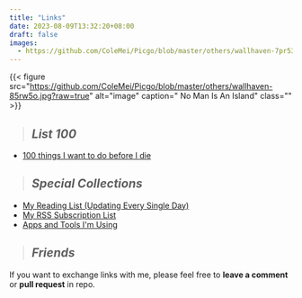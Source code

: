 ```yaml
---
title: "Links"
date: 2023-08-09T13:32:20+08:00
draft: false
images:
  - https://github.com/ColeMei/Picgo/blob/master/others/wallhaven-7pr53v_3840x2160.png?raw=true
---
```


{{< figure src="https://github.com/ColeMei/Picgo/blob/master/others/wallhaven-85rw5o.jpg?raw=true" alt="image" caption=" No Man Is An Island" class="" >}}

> ## *List 100*

* [100 things I want to do before I die](https://www.craft.me/s/EM67IvAEGspzqV)

> ## *Special Collections*

* [My Reading List (Updating Every Single Day)](https://www.notion.so/Reading-List-b5ae46027a9a461cb00b4b6105969364)
* [My RSS Subscription List](https://www.icloud.com/attachment/?u=https%3A%2F%2Fcvws.icloud-content.com.cn%2FB%2FAQyzKVhYKbAvEr-pMMwvwzqaPnFMAYmk65IGqIXqA5mZ0ZFHSSlXwG2j%2F%24%7Bf%7D%3Fo%3DAsilOS8Sq_M606-la882jwcr_CIPOAeM1AgQ6wkQ2ECD%26v%3D1%26x%3D3%26a%3DCAogd48wh4dEFVnUKaV4mx7VXVxkA_kvvqmj78RovY4nbvISbRDHyfnGnTEYx9n0mqcxIgEAUgSaPnFMWgRXwG2jaiap4VoTfjPFD6gqngPm8qMmTUMAqAGGfvp9GmMoAfzWAU-_vMSY9HImJvn72BBHXvQWiY0IfXjN-datZj2C-CiQH7trKvifO7IzZ3jquhM%26e%3D1694152600%26fl%3D%26r%3D5B7F5828-B542-4DAE-9F35-21A9FD2DE0A8-1%26k%3D%24%7Buk%7D%26ckc%3Dcom.apple.clouddocs%26ckz%3Dcom.apple.CloudDocs%26p%3D215%26s%3DRl5yYjuEQXvP6S-hPOPvzGjdhWk&uk=63hHYASfpiQhUY4yeRBCmQ&f=Feeds.opml&sz=3827)
* [Apps and Tools I'm Using](https://www.craft.me/s/mXx1fpt1ZnEgqC)

> ## *Friends*

If you want to exchange links with me, please feel free to **leave a comment** or **pull request** in repo.

